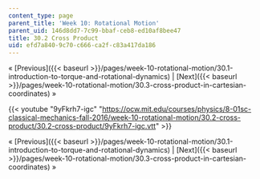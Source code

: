 ```yaml
---
content_type: page
parent_title: 'Week 10: Rotational Motion'
parent_uid: 146d8dd7-7c99-bbaf-ceb8-ed10af8bee47
title: 30.2 Cross Product
uid: efd7a840-9c70-c666-ca2f-c83a417da186
---
```


« [Previous]({{< baseurl >}}/pages/week-10-rotational-motion/30.1-introduction-to-torque-and-rotational-dynamics) | [Next]({{< baseurl >}}/pages/week-10-rotational-motion/30.3-cross-product-in-cartesian-coordinates) »

{{< youtube "9yFkrh7-igc" "https://ocw.mit.edu/courses/physics/8-01sc-classical-mechanics-fall-2016/week-10-rotational-motion/30.2-cross-product/30.2-cross-product/9yFkrh7-igc.vtt" >}}

« [Previous]({{< baseurl >}}/pages/week-10-rotational-motion/30.1-introduction-to-torque-and-rotational-dynamics) | [Next]({{< baseurl >}}/pages/week-10-rotational-motion/30.3-cross-product-in-cartesian-coordinates) »
